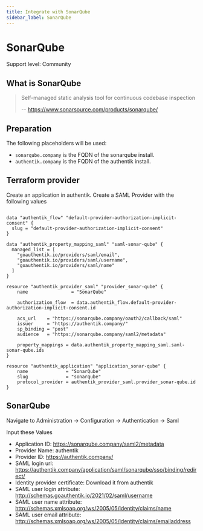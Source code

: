 ```yaml
---
title: Integrate with SonarQube
sidebar_label: SonarQube
---
```


# SonarQube

<span class="badge badge--primary">Support level: Community</span>

## What is SonarQube

> Self-managed static analysis tool for continuous codebase inspection
>
> -- https://www.sonarsource.com/products/sonarqube/

## Preparation

The following placeholders will be used:

- `sonarqube.company` is the FQDN of the sonarqube install.
- `authentik.company` is the FQDN of the authentik install.

## Terraform provider

Create an application in authentik. Create a SAML Provider with the following values

```hcl

data "authentik_flow" "default-provider-authorization-implicit-consent" {
  slug = "default-provider-authorization-implicit-consent"
}

data "authentik_property_mapping_saml" "saml-sonar-qube" {
  managed_list = [
    "goauthentik.io/providers/saml/email",
    "goauthentik.io/providers/saml/username",
    "goauthentik.io/providers/saml/name"
  ]
}

resource "authentik_provider_saml" "provider_sonar-qube" {
    name                = "SonarQube"

    authorization_flow  = data.authentik_flow.default-provider-authorization-implicit-consent.id

    acs_url    = "https://sonarqube.company/oauth2/callback/saml"
    issuer     = "https://authentik.company/"
    sp_binding = "post"
    audience   = "https://sonarqube.company/saml2/metadata"

    property_mappings = data.authentik_property_mapping_saml.saml-sonar-qube.ids
}

resource "authentik_application" "application_sonar-qube" {
    name              = "SonarQube"
    slug              = "sonarqube"
    protocol_provider = authentik_provider_saml.provider_sonar-qube.id
}

```

## SonarQube

Navigate to Administration -> Configuration -> Authentication -> Saml

Input these Values

- Application ID: https://sonarqube.company/saml2/metadata
- Provider Name: authentik
- Provider ID: https://authentik.company/
- SAML login url: https://authentik.company/application/saml/sonarqube/sso/binding/redirect/
- Identity provider certificate: Download it from authentik
- SAML user login attribute: http://schemas.goauthentik.io/2021/02/saml/username
- SAML user name attribute: http://schemas.xmlsoap.org/ws/2005/05/identity/claims/name
- SAML user email attribute: http://schemas.xmlsoap.org/ws/2005/05/identity/claims/emailaddress
